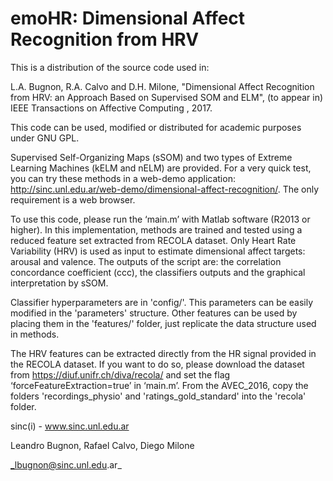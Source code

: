 # emoHR: Dimensional Affect Recognition from HRV

This is a distribution of the source code used in: 

L.A. Bugnon, R.A. Calvo and D.H. Milone, "Dimensional Affect Recognition from HRV: an Approach Based on Supervised SOM and ELM", (to appear in) IEEE Transactions on Affective Computing , 2017. 

This code can be used, modified or distributed for academic purposes under GNU GPL. 

Supervised Self-Organizing Maps (sSOM) and two types of Extreme Learning Machines (kELM and nELM) are provided. For a very quick test, you can try these methods in a web-demo application: http://sinc.unl.edu.ar/web-demo/dimensional-affect-recognition/. The only requirement is a web browser. 

To use this code, please run the ‘main.m’ with Matlab software (R2013 or higher). In this implementation, methods are trained and tested using a reduced feature set extracted from RECOLA dataset. Only Heart Rate Variability (HRV) is used as input to estimate dimensional affect targets: arousal and valence. The outputs of the script are: the correlation concordance coefficient (ccc), the classifiers outputs and the graphical interpretation by sSOM.
 
Classifier hyperparameters are in 'config/'. This parameters can be easily modified in the 'parameters' structure. Other features can be used by placing them in the 'features/' folder, just replicate the data structure used in methods.  

The HRV features can be extracted directly from the HR signal provided in the RECOLA dataset. If you want to do so, please download the dataset from https://diuf.unifr.ch/diva/recola/ and set the flag ‘forceFeatureExtraction=true’ in ‘main.m’. From the AVEC_2016, copy the folders 'recordings_physio' and 'ratings_gold_standard' into the 'recola' folder.

sinc(i) - www.sinc.unl.edu.ar

Leandro Bugnon, Rafael Calvo, Diego Milone

_lbugnon@sinc.unl.edu.ar_
